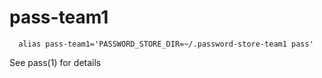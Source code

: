 # pass-team1

```
  alias pass-team1='PASSWORD_STORE_DIR=~/.password-store-team1 pass'
```

See pass(1) for details
